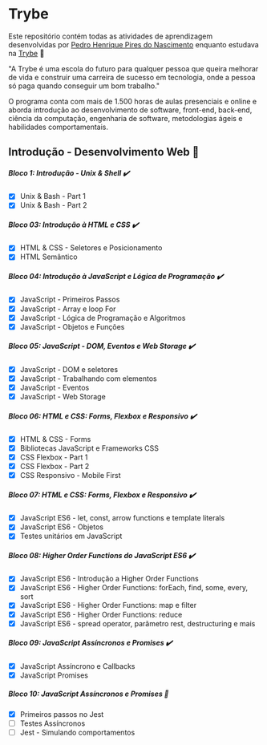 # Trybe
Este repositório contém todas as atividades de aprendizagem desenvolvidas por [Pedro Henrique Pires do Nascimento](https://www.linkedin.com/in/pedro-henrique-pires-8342b2161/) enquanto estudava na [Trybe](https://www.betrybe.com/) :rocket:

"A Trybe é uma escola do futuro para qualquer pessoa que queira melhorar de vida e construir uma carreira de sucesso em tecnologia, onde a pessoa só paga quando conseguir um bom trabalho."

O programa conta com mais de 1.500 horas de aulas presenciais e online e aborda introdução ao desenvolvimento de software, front-end, back-end, ciência da computação, engenharia de software, metodologias ágeis e habilidades comportamentais.

## Introdução - Desenvolvimento Web 📝

##### Bloco 1: Introdução - Unix & Shell ✔️
- [x] Unix & Bash - Part 1
- [x] Unix & Bash - Part 2

##### Bloco 03: Introdução à HTML e CSS ✔️
- [x] HTML & CSS - Seletores e Posicionamento
- [x] HTML Semântico

##### Bloco 04: Introdução à JavaScript e Lógica de Programação ✔️
- [x] JavaScript - Primeiros Passos
- [x] JavaScript - Array e loop For
- [x] JavaScript - Lógica de Programação e Algoritmos
- [x] JavaScript - Objetos e Funções

##### Bloco 05: JavaScript - DOM, Eventos e Web Storage ✔️
- [x] JavaScript - DOM e seletores
- [x] JavaScript - Trabalhando com elementos
- [x] JavaScript - Eventos
- [x] JavaScript - Web Storage

##### Bloco 06: HTML e CSS: Forms, Flexbox e Responsivo ✔️
- [x] HTML & CSS - Forms
- [x] Bibliotecas JavaScript e Frameworks CSS
- [x] CSS Flexbox - Part 1
- [x] CSS Flexbox - Part 2 
- [x] CSS Responsivo - Mobile First

##### Bloco 07: HTML e CSS: Forms, Flexbox e Responsivo ✔️
- [x] JavaScript ES6 - let, const, arrow functions e template literals
- [x] JavaScript ES6 - Objetos
- [x] Testes unitários em JavaScript

##### Bloco 08: Higher Order Functions do JavaScript ES6 ✔️
- [x] JavaScript ES6 - Introdução a Higher Order Functions
- [x] JavaScript ES6 - Higher Order Functions:  forEach, find, some, every, sort
- [x] JavaScript ES6 - Higher Order Functions: map e filter
- [x] JavaScript ES6 - Higher Order Functions: reduce
- [x] JavaScript ES6 - spread operator, parãmetro rest, destructuring e mais

##### Bloco 09: JavaScript Assíncronos e Promises ✔️
- [x] JavaScript Assíncrono e Callbacks
- [x] JavaScript Promises

##### Bloco 10: JavaScript Assíncronos e Promises 📝
- [x] Primeiros passos no Jest
- [ ] Testes Assíncronos
- [ ] Jest - Simulando comportamentos
